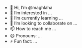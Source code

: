 - 👋 Hi, I’m @maghlaha
- 👀 I’m interested in ...
- 🌱 I’m currently learning ...
- 💞️ I’m looking to collaborate on ...
- 📫 How to reach me ...
- 😄 Pronouns: ...
- ⚡ Fun fact: ...

<!---
maghlaha/maghlaha is a ✨ special ✨ repository because its `README.md` (this file) appears on your GitHub profile.
You can click the Preview link to take a look at your changes.
--->
